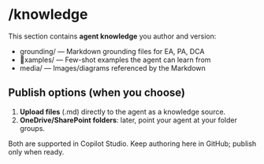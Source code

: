 # /knowledge

This section contains **agent knowledge** you author and version:
- grounding/ — Markdown grounding files for EA, PA, DCA
- xamples/ — Few-shot examples the agent can learn from
- media/ — Images/diagrams referenced by the Markdown

## Publish options (when you choose)
1) **Upload files** (.md) directly to the agent as a knowledge source.  
2) **OneDrive/SharePoint folders**: later, point your agent at your folder groups.

Both are supported in Copilot Studio. Keep authoring here in GitHub; publish only when ready.
